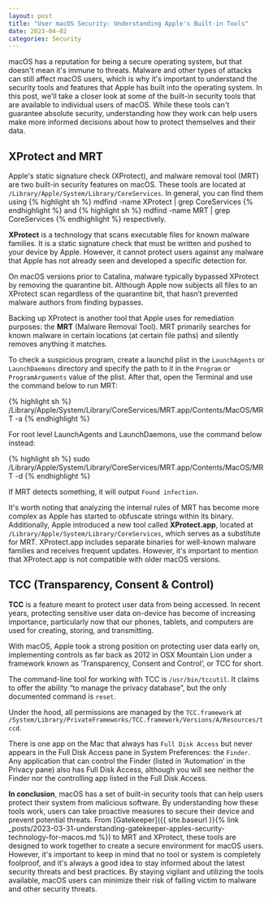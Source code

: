 ```yaml
---
layout: post
title: "User macOS Security: Understanding Apple's Built-in Tools"
date: 2023-04-02
categories: Security
---
```

macOS has a reputation for being a secure operating system, but that doesn't mean it's immune to threats. Malware and other types of attacks can still affect macOS users, which is why it's important to understand the security tools and features that Apple has built into the operating system. In this post, we'll take a closer look at some of the built-in security tools that are available to individual users of macOS. While these tools can't guarantee absolute security, understanding how they work can help users make more informed decisions about how to protect themselves and their data.

## XProtect and MRT

Apple's static signature check (XProtect), and malware removal tool (MRT) are two built-in security features on macOS. These tools are located at `/Library/Apple/System/Library/CoreServices`. In general, you can find them using 
{% highlight sh %}
mdfind -name XProtect | grep CoreServices
{% endhighlight %}
and
{% highlight sh %}
mdfind -name MRT | grep CoreServices
{% endhighlight %}
respectively.

**XProtect** is a technology that scans executable files for known malware families. It is a static signature check that must be written and pushed to your device by Apple. However, it cannot protect users against any malware that Apple has not already seen and developed a specific detection for.

On macOS versions prior to Catalina, malware typically bypassed XProtect by removing the quarantine bit. Although Apple now subjects all files to an XProtect scan regardless of the quarantine bit, that hasn’t prevented malware authors from finding bypasses.

Backing up XProtect is another tool that Apple uses for remediation purposes: the **MRT** (Malware Removal Tool). MRT primarily searches for known malware in certain locations (at certain file paths) and silently removes anything it matches.

To check a suspicious program, create a launchd plist in the `LaunchAgents` or `LaunchDaemons` directory and specify the path to it in the `Program` or `ProgramArguments` value of the plist. After that, open the Terminal and use the command below to run MRT:

{% highlight sh %}
/Library/Apple/System/Library/CoreServices/MRT.app/Contents/MacOS/MRT -a
{% endhighlight %}

For root level LaunchAgents and LaunchDaemons, use the command below instead:

{% highlight sh %}
sudo /Library/Apple/System/Library/CoreServices/MRT.app/Contents/MacOS/MRT -d
{% endhighlight %}

If MRT detects something, it will output `Found infection`.

It's worth noting that analyzing the internal rules of MRT has become more complex as Apple has started to obfuscate strings within its binary. Additionally, Apple introduced a new tool called **XProtect.app**, located at `/Library/Apple/System/Library/CoreServices`, which serves as a substitute for MRT. XProtect.app includes separate binaries for well-known malware families and receives frequent updates. However, it's important to mention that XProtect.app is not compatible with older macOS versions.

## TCC (Transparency, Consent & Control)

**TCC** is a feature meant to protect user data from being accessed. In recent years, protecting sensitive user data on-device has become of increasing importance, particularly now that our phones, tablets, and computers are used for creating, storing, and transmitting.

With macOS, Apple took a strong position on protecting user data early on, implementing controls as far back as 2012 in OSX Mountain Lion under a framework known as ‘Transparency, Consent and Control’, or TCC for short.

The command-line tool for working with TCC is `/usr/bin/tccutil`. It claims to offer the ability “to manage the privacy database”, but the only documented command is `reset`.

Under the hood, all permissions are managed by the `TCC.framework` at `/System/Library/PrivateFrameworks/TCC.framework/Versions/A/Resources/tccd`.

There is one app on the Mac that always has `Full Disk Access` but never appears in the Full Disk Access pane in System Preferences: the `Finder`. Any application that can control the Finder (listed in ‘Automation’ in the Privacy pane) also has Full Disk Access, although you will see neither the Finder nor the controlling app listed in the Full Disk Access.

**In conclusion**, macOS has a set of built-in security tools that can help users protect their system from malicious software. By understanding how these tools work, users can take proactive measures to secure their device and prevent potential threats. From [Gatekeeper]({{ site.baseurl }}{% link _posts/2023-03-31-understanding-gatekeeper-apples-security-technology-for-macos.md %}) to MRT and XProtect, these tools are designed to work together to create a secure environment for macOS users. However, it's important to keep in mind that no tool or system is completely foolproof, and it's always a good idea to stay informed about the latest security threats and best practices. By staying vigilant and utilizing the tools available, macOS users can minimize their risk of falling victim to malware and other security threats.